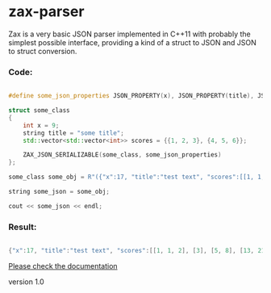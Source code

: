 # zax-parser
Zax is a very basic JSON parser implemented in C++11 with probably the simplest possible interface, providing a kind of a struct to JSON and JSON to struct conversion.

### Code:

```cpp

#define some_json_properties JSON_PROPERTY(x), JSON_PROPERTY(title), JSON_PROPERTY(scores)

struct some_class
{
    int x = 9;
    string title = "some title";
    std::vector<std::vector<int>> scores = {{1, 2, 3}, {4, 5, 6}};

    ZAX_JSON_SERIALIZABLE(some_class, some_json_properties)
};

some_class some_obj = R"({"x":17, "title":"test text", "scores":[[1, 1, 2], [3], [5, 8], [13, 21]]})";

string some_json = some_obj;

cout << some_json << endl;

```
### Result:

```cpp

{"x":17, "title":"test text", "scores":[[1, 1, 2], [3], [5, 8], [13, 21]]}

```

[Please check the documentation](https://tamask1s.github.io/zax-parser/index.html)

version 1.0

